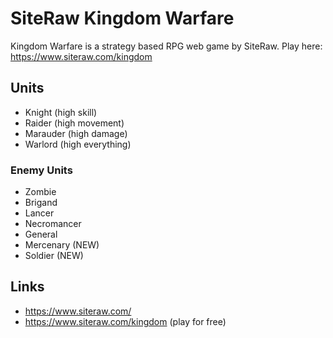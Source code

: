 # SiteRaw Kingdom Warfare

Kingdom Warfare is a strategy based RPG web game by SiteRaw. Play here: https://www.siteraw.com/kingdom

## Units

- Knight   (high skill)
- Raider   (high movement)
- Marauder (high damage)
- Warlord  (high everything)

### Enemy Units

- Zombie
- Brigand
- Lancer
- Necromancer
- General
- Mercenary (NEW)
- Soldier (NEW)

## Links

- https://www.siteraw.com/
- https://www.siteraw.com/kingdom (play for free)
